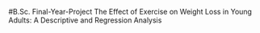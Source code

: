 #B.Sc. Final-Year-Project
The Effect of Exercise on Weight Loss in Young Adults: A Descriptive and Regression Analysis
